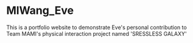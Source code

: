 # MlWang_Eve
This is a portfolio website to demonstrate Eve's personal contribution to Team MAMI's physical interaction project named 'SRESSLESS GALAXY'
